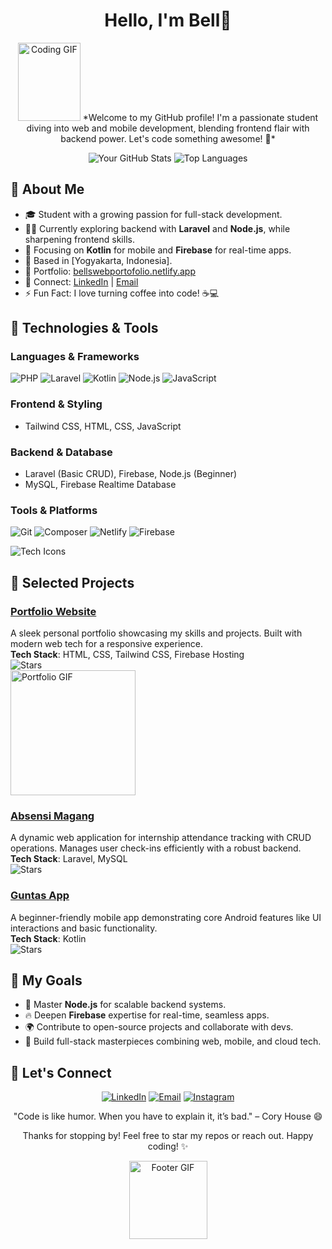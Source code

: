 <div align="center">

# Hello, I'm Bell👋

<img src="https://media.giphy.com/media/3o7btPCcdNniyf0ArS/giphy.gif" width="100" height="125" alt="Coding GIF" />  
*Welcome to my GitHub profile! I'm a passionate student diving into web and mobile development, blending frontend flair with backend power. Let's code something awesome! 🚀*

![Your GitHub Stats](https://github-readme-stats.vercel.app/api?username=Bell1Hazz&show_icons=true&theme=radical&hide_border=true&hide_title=true&count_private=true)
![Top Languages](https://github-readme-stats.vercel.app/api/top-langs/?username=Bell1Hazz&layout=compact&theme=radical&hide_border=true)

</div>

## 💼 About Me
- 🎓 Student with a growing passion for full-stack development.
- 🧑‍💻 Currently exploring backend with **Laravel** and **Node.js**, while sharpening frontend skills.
- 🌱 Focusing on **Kotlin** for mobile and **Firebase** for real-time apps.
- 📍 Based in [Yogyakarta, Indonesia].
- 🔗 Portfolio: [bellswebportofolio.netlify.app](https://bellswebportofolio.netlify.app/)
- 📧 Connect: [LinkedIn](https://linkedin.com/in/your-username) | [Email](mailto:jasminepey5@gmail.com)
- ⚡ Fun Fact: I love turning coffee into code! ☕💻

## 🔧 Technologies & Tools
### Languages & Frameworks
![PHP](https://img.shields.io/badge/PHP-777BB4?style=for-the-badge&logo=php&logoColor=white)
![Laravel](https://img.shields.io/badge/Laravel-FF2D20?style=for-the-badge&logo=laravel&logoColor=white)
![Kotlin](https://img.shields.io/badge/Kotlin-0095D5?style=for-the-badge&logo=kotlin&logoColor=white)
![Node.js](https://img.shields.io/badge/Node.js-43853D?style=for-the-badge&logo=node.js&logoColor=white)
![JavaScript](https://img.shields.io/badge/JavaScript-F7DF1E?style=for-the-badge&logo=javascript&logoColor=black)

### Frontend & Styling
- Tailwind CSS, HTML, CSS, JavaScript

### Backend & Database
- Laravel (Basic CRUD), Firebase, Node.js (Beginner)
- MySQL, Firebase Realtime Database

### Tools & Platforms
![Git](https://img.shields.io/badge/Git-F05032?style=for-the-badge&logo=git&logoColor=white)
![Composer](https://img.shields.io/badge/Composer-985E6C?style=for-the-badge&logo=composer&logoColor=white)
![Netlify](https://img.shields.io/badge/Netlify-00C7B7?style=for-the-badge&logo=netlify&logoColor=white)
![Firebase](https://img.shields.io/badge/Firebase-FFCA28?style=for-the-badge&logo=firebase&logoColor=black)

![Tech Icons](https://skillicons.dev/icons?i=php,laravel,kotlin,nodejs,tailwind,firebase,mysql,git) <!-- Icons auto-generate from skillicons.dev -->

## 📂 Selected Projects
### [Portfolio Website](https://github.com/Bell1Hazz/portfolio-web)
A sleek personal portfolio showcasing my skills and projects. Built with modern web tech for a responsive experience.  
**Tech Stack**: HTML, CSS, Tailwind CSS, Firebase Hosting  
![Stars](https://img.shields.io/github/stars/Bell1Hazz/portfolio-web?style=social)  
<img src="https://media.giphy.com/media/v1.Y2lkPTc5MGI3NjExeTBqdjF1ZWU5YjBmZDh5OWpwNjd4b2VvcGY4cnI4dnQyYjAyeTR0MyZlcD12MV9naWZzX3NlYXJjaCZjdD1n/gdyYrlp0L2Gc3AHNSh/giphy.gif" width="200" alt="Portfolio GIF" /> <!-- Small GIF for visual appeal -->

### [Absensi Magang](https://github.com/Bell1Hazz/Absensi_magang)
A dynamic web application for internship attendance tracking with CRUD operations. Manages user check-ins efficiently with a robust backend.  
**Tech Stack**: Laravel, MySQL  
![Stars](https://img.shields.io/github/stars/Bell1Hazz/Absensi_magang?style=social)

### [Guntas App](https://github.com/Bell1Hazz/Guntas-app)
A beginner-friendly mobile app demonstrating core Android features like UI interactions and basic functionality.  
**Tech Stack**: Kotlin  
![Stars](https://img.shields.io/github/stars/Bell1Hazz/Guntas-app?style=social)



## 🎯 My Goals
- 🚀 Master **Node.js** for scalable backend systems.
- 🔥 Deepen **Firebase** expertise for real-time, seamless apps.
- 🌍 Contribute to open-source projects and collaborate with devs.
- 💪 Build full-stack masterpieces combining web, mobile, and cloud tech.

## 🤝 Let's Connect
<div align="center">
<p>
  <a href="https://linkedin.com/in/your-username"><img src="https://img.shields.io/badge/LinkedIn-0077B5?style=for-the-badge&logo=linkedin&logoColor=white" alt="LinkedIn"></a>
  <a href="mailto:jasminepey5@gmail.com"><img src="https://img.shields.io/badge/Email-D14836?style=for-the-badge&logo=gmail&logoColor=white" alt="Email"></a>
  <a href="https://www.instagram.com/_hazzz.bellllllll?igsh=ZzMwczJ3dzg3dTRq"><img src="https://img.shields.io/badge/Instagram-E4405F?style=for-the-badge&logo=instagram&logoColor=white" alt="Instagram"></a>
</p>
</div>

<div align="center">
  
"Code is like humor. When you have to explain it, it’s bad." – Cory House 😄  

Thanks for stopping by! Feel free to star my repos or reach out. Happy coding! ✨

<img src="https://media.giphy.com/media/v1.Y2lkPWVjZjA1ZTQ3N2dxbjR2NHNjb3Vvb2F1b2U1cWx1OHFqZmh3MWxteWNxNnZic2VlcCZlcD12MV9naWZzX3NlYXJjaCZjdD1n/3oEduSHDahHHSoBS9y/giphy.gif" width="125" alt="Footer GIF" /> <!-- Small closing GIF -->

</div>
